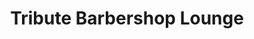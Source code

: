 ---
title: "Tribute Barbershop Lounge"
url: /greenwood-village/tribute-barbershop-lounge/
shop: Friseur
---